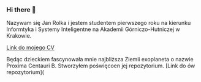 ### Hi there 👋

Nazywam się Jan Rolka i jestem studentem pierwszego roku na kierunku Informtyka i Systemy Inteligentne na Akademii Górniczo-Hutniczej w Krakowie.

[Link do mojego CV](https://janrolka.github.io/)

Będąc dzieckiem fascynowała mnie najbliższa Ziemii exoplaneta o nazwie Proxima Centauri B. Stworzyłem poświęcoen jej repozytorium.
[Link do ów repozytorium](

